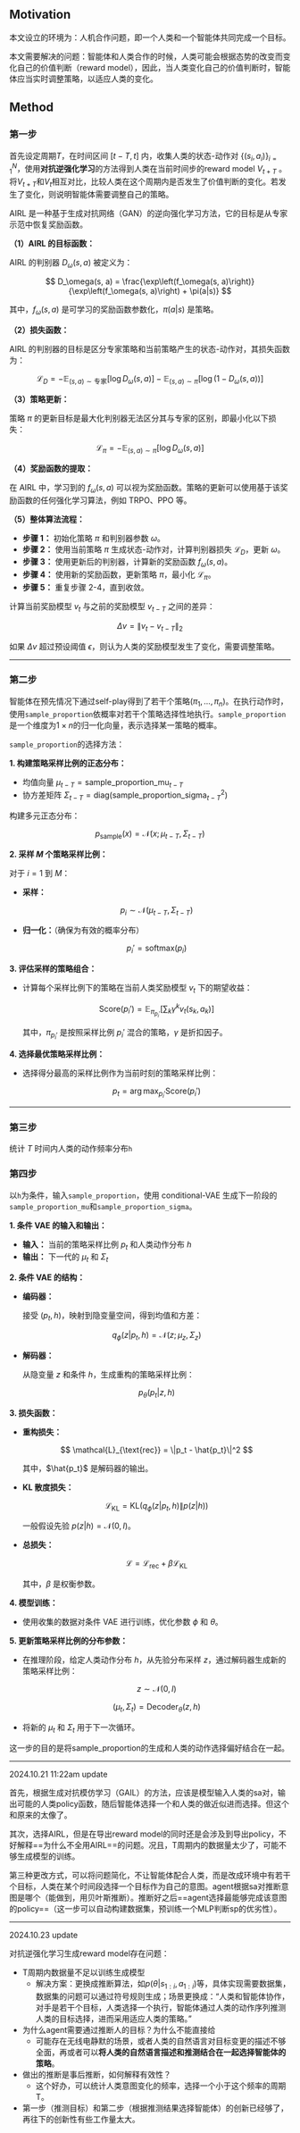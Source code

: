## Motivation

本文设立的环境为：人机合作问题，即一个人类和一个智能体共同完成一个目标。

本文需要解决的问题：智能体和人类合作的时候，人类可能会根据态势的改变而变化自己的价值判断（reward model），因此，当人类变化自己的价值判断时，智能体应当实时调整策略，以适应人类的变化。

## Method

### 第一步

首先设定周期$T$，在时间区间 $[t-T, t]$ 内，收集人类的状态-动作对 $\{(s_i, a_i)\}_{i=1}^N$，使用**对抗逆强化学习**的方法得到人类在当前时间步的reward model $V_{t+T}$ 。将$V_{t+T}$和$V_t$相互对比，比较人类在这个周期内是否发生了价值判断的变化。若发生了变化，则说明智能体需要调整自己的策略。

AIRL 是一种基于生成对抗网络（GAN）的逆向强化学习方法，它的目标是从专家示范中恢复奖励函数。

**（1）AIRL 的目标函数：**

AIRL 的判别器 $D_\omega(s, a)$ 被定义为：

$$
D_\omega(s, a) = \frac{\exp\left(f_\omega(s, a)\right)}{\exp\left(f_\omega(s, a)\right) + \pi(a|s)}
$$

其中，$f_\omega(s, a)$ 是可学习的奖励函数参数化，$\pi(a|s)$ 是策略。

**（2）损失函数：**

AIRL 的判别器的目标是区分专家策略和当前策略产生的状态-动作对，其损失函数为：

$$
\mathcal{L}_D = -\mathbb{E}_{(s, a) \sim \text{专家}}[\log D_\omega(s, a)] - \mathbb{E}_{(s, a) \sim \pi}[\log(1 - D_\omega(s, a))]
$$

**（3）策略更新：**

策略 $\pi$ 的更新目标是最大化判别器无法区分其与专家的区别，即最小化以下损失：

$$
\mathcal{L}_\pi = -\mathbb{E}_{(s, a) \sim \pi}[\log D_\omega(s, a)]
$$

**（4）奖励函数的提取：**

在 AIRL 中，学习到的 $f_\omega(s, a)$ 可以视为奖励函数。策略的更新可以使用基于该奖励函数的任何强化学习算法，例如 TRPO、PPO 等。

**（5）整体算法流程：**

- **步骤 1：** 初始化策略 $\pi$ 和判别器参数 $\omega$。
- **步骤 2：** 使用当前策略 $\pi$ 生成状态-动作对，计算判别器损失 $\mathcal{L}_D$，更新 $\omega$。
- **步骤 3：** 使用更新后的判别器，计算新的奖励函数 $f_\omega(s, a)$。
- **步骤 4：** 使用新的奖励函数，更新策略 $\pi$，最小化 $\mathcal{L}_\pi$。
- **步骤 5：** 重复步骤 2-4，直到收敛。

计算当前奖励模型 $v_t$ 与之前的奖励模型 $v_{t-T}$ 之间的差异：

$$
\Delta v = \|v_t - v_{t-T}\|_2
$$

如果 $\Delta v$ 超过预设阈值 $\epsilon$，则认为人类的奖励模型发生了变化，需要调整策略。

---

### 第二步

智能体在预先情况下通过self-play得到了若干个策略$(\pi_1,\dots,\pi_n)$。在执行动作时，使用`sample_proportion`依概率对若干个策略选择性地执行。`sample_proportion`是一个维度为$1\times n$的归一化向量，表示选择某一策略的概率。

`sample_proportion`的选择方法：

**1. 构建策略采样比例的正态分布：**

- 均值向量 $\mu_{t-T} = \text{sample\_proportion\_mu}_{t-T}$
- 协方差矩阵 $\Sigma_{t-T} = \text{diag}(\text{sample\_proportion\_sigma}_{t-T}^2)$

构建多元正态分布：

$$
p_{\text{sample}}(x) = \mathcal{N}(x; \mu_{t-T}, \Sigma_{t-T})
$$

**2. 采样 $M$ 个策略采样比例：**

对于 $i = 1$ 到 $M$：

- **采样：**

  $$
  p_i \sim \mathcal{N}(\mu_{t-T}, \Sigma_{t-T})
  $$

- **归一化：**（确保为有效的概率分布）

  $$
  p_i' = \text{softmax}(p_i)
  $$

**3. 评估采样的策略组合：**

- 计算每个采样比例下的策略在当前人类奖励模型 $v_t$ 下的期望收益：

  $$
  \text{Score}(p_i') = \mathbb{E}_{\pi_{p_i'}} \left[ \sum_{k} \gamma^k v_t(s_k, a_k) \right]
  $$

  其中，$\pi_{p_i'}$ 是按照采样比例 $p_i'$ 混合的策略，$\gamma$ 是折扣因子。

**4. 选择最优策略采样比例：**

- 选择得分最高的采样比例作为当前时刻的策略采样比例：

  $$
  p_t = \arg\max_{p_i'} \text{Score}(p_i')
  $$

---

### 第三步

统计 $T$ 时间内人类的动作频率分布`h`

### 第四步

以`h`为条件，输入`sample_proportion`，使用 conditional-VAE 生成下一阶段的`sample_proportion_mu`和`sample_proportion_sigma`。

**1. 条件 VAE 的输入和输出：**

- **输入：** 当前的策略采样比例 $p_t$ 和人类动作分布 $h$
- **输出：** 下一代的 $\mu_t$ 和 $\Sigma_t$

**2. 条件 VAE 的结构：**

- **编码器：**

  接受 $(p_t, h)$，映射到隐变量空间，得到均值和方差：

  $$
  q_{\phi}(z|p_t, h) = \mathcal{N}\left(z; \mu_z, \Sigma_z\right)
  $$

- **解码器：**

  从隐变量 $z$ 和条件 $h$，生成重构的策略采样比例：

  $$
  p_{\theta}(p_t|z, h)
  $$

**3. 损失函数：**

- **重构损失：**

  $$
  \mathcal{L}_{\text{rec}} = \|p_t - \hat{p_t}\|^2
  $$

  其中，$\hat{p_t}$ 是解码器的输出。

- **KL 散度损失：**

  $$
  \mathcal{L}_{\text{KL}} = \text{KL}\left( q_{\phi}(z|p_t, h) \| p(z|h) \right)
  $$

  一般假设先验 $p(z|h) = \mathcal{N}(0, I)$。

- **总损失：**

  $$
  \mathcal{L} = \mathcal{L}_{\text{rec}} + \beta \mathcal{L}_{\text{KL}}
  $$

  其中，$\beta$ 是权衡参数。

**4. 模型训练：**

- 使用收集的数据对条件 VAE 进行训练，优化参数 $\phi$ 和 $\theta$。

**5. 更新策略采样比例的分布参数：**

- 在推理阶段，给定人类动作分布 $h$，从先验分布采样 $z$，通过解码器生成新的策略采样比例：

  $$
  z \sim \mathcal{N}(0, I)
  $$

  $$
  (\mu_t, \Sigma_t) = \text{Decoder}_{\theta}(z, h)
  $$

- 将新的 $\mu_t$ 和 $\Sigma_t$ 用于下一次循环。

这一步的目的是将sample_proportion的生成和人类的动作选择偏好结合在一起。

---

2024.10.21 11:22am update

首先，根据生成对抗模仿学习（GAIL）的方法，应该是模型输入人类的sa对，输出可能的人类policy函数，随后智能体选择一个和人类的做近似进而选择。但这个和原来的太像了。

其次，选择AIRL，但是在导出reward model的同时还是会涉及到导出policy，不好解释==为什么不全用AIRL==的问题。况且，T周期内的数据量太少了，可能不够生成模型的训练。

第三种更改方式，可以将问题简化，不让智能体配合人类，而是改成环境中有若干个目标，人类在某个时间段选择一个目标作为自己的意图。agent根据sa对推断意图是哪个（能做到，用贝叶斯推断）。推断好之后==agent选择最能够完成该意图的policy==（这一步可以自动构建数据集，预训练一个MLP判断sp的优劣性）。

---

2024.10.23 update

对抗逆强化学习生成reward model存在问题：

+ T周期内数据量不足以训练生成模型
  + 解决方案：更换成推断算法，如$p(\theta|s_{1:i},a_{1:i})$等，具体实现需要数据集，数据集的问题可以通过符号规则生成；场景更换成：“人类和智能体协作，对手是若干个目标，人类选择一个执行，智能体通过人类的动作序列推测人类的目标选择，进而采用适应人类的策略。”
+ 为什么agent需要通过推断人的目标？为什么不能直接给
  + 可能存在无线电静默的场景，或者人类的自然语言对目标变更的描述不够全面，再或者可以**将人类的自然语言描述和推测结合在一起选择智能体的策略**。
+ 做出的推断是事后推断，如何解释有效性？
  + 这个好办，可以统计人类意图变化的频率，选择一个小于这个频率的周期T。
+ 第一步（推测目标）和第二步（根据推测结果选择智能体）的创新已经够了，再往下的创新性有些工作量太大。